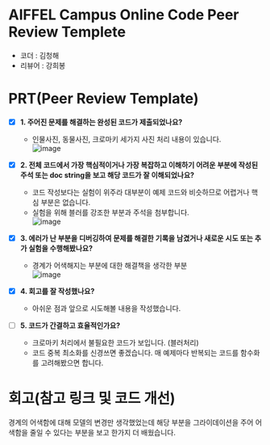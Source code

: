 # AIFFEL Campus Online Code Peer Review Templete
- 코더 : 김청해
- 리뷰어 : 강희봉


# PRT(Peer Review Template)
- [x]  **1. 주어진 문제를 해결하는 완성된 코드가 제출되었나요?**
    - 인물사진, 동물사진, 크로마키 세가지 사진 처리 내용이 있습니다.   
![image](https://github.com/user-attachments/assets/9b03590b-8854-4e08-bba1-753c1f9d55cc)

    
- [x]  **2. 전체 코드에서 가장 핵심적이거나 가장 복잡하고 이해하기 어려운 부분에 작성된 
주석 또는 doc string을 보고 해당 코드가 잘 이해되었나요?**
    - 코드 작성보다는 실험이 위주라 대부분이 예제 코드와 비슷하므로 어렵거나 핵심 부분은 없습니다.
    - 실험을 위해 블러를 강조한 부분과 주석을 첨부합니다.   
![image](https://github.com/user-attachments/assets/6c7b9acd-02a5-4f7e-a8f9-e85a47109cf7)
        
- [x]  **3. 에러가 난 부분을 디버깅하여 문제를 해결한 기록을 남겼거나
새로운 시도 또는 추가 실험을 수행해봤나요?**
    - 경계가 어색해지는 부분에 대한 해결책을 생각한 부분   
![image](https://github.com/user-attachments/assets/692de12f-9ac0-4b11-a51f-aa68287cebed)

- [x]  **4. 회고를 잘 작성했나요?**
    - 아쉬운 점과 앞으로 시도해볼 내용을 작성했습니다.
        
- [ ]  **5. 코드가 간결하고 효율적인가요?**
    - 크로마키 처리에서 불필요한 코드가 보입니다. (블러처리)
    - 코드 중복 최소화를 신경쓰면 좋겠습니다. 매 예제마다 반복되는 코드를 함수화를 고려해봤으면 합니다.


# 회고(참고 링크 및 코드 개선)
경계의 어색함에 대해 모델의 변경만 생각했었는데 해당 부분을 그라이데이션을 주어 어색함을 줄일 수 있다는 부분을 보고 한가지 더 배웠습니다.


